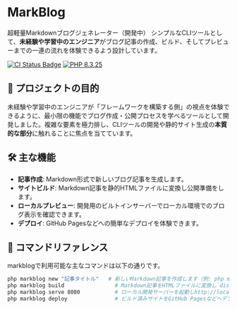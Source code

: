 # MarkBlog

超軽量Markdownブログジェネレーター（開発中）
シンプルなCLIツールとして、**未経験や学習中のエンジニア**がブログ記事の作成、ビルド、そしてプレビューまでの一連の流れを体験できるよう設計しています。

<a href="https://github.com/makohawk/markblog/actions/workflows/test.yml"><img src="https://github.com/makohawk/markblog/actions/workflows/test.yml/badge.svg" alt="CI Status Badge"></a>
   <a href="https://php.net"><img src="https://img.shields.io/badge/PHP-8.3+-777BB4" alt="PHP 8.3.25"></a>

## 🎯 プロジェクトの目的

未経験や学習中のエンジニアが「フレームワークを構築する側」の視点を体験できるように、最小限の機能でブログ作成・公開プロセスを学べるツールとして開発しました。複雑な要素を極力排し、CLIツールの開発や静的サイト生成の**本質的な部分**に触れることに焦点を当てています。

## 🛠 主な機能

-   **記事作成**: Markdown形式で新しいブログ記事を生成します。
-   **サイトビルド**: Markdown記事を静的HTMLファイルに変換し公開準備をします。
-   **ローカルプレビュー**: 開発用のビルトインサーバーでローカル環境でのブログ表示を確認できます。
-   **デプロイ**: GitHub Pagesなどへの簡単なデプロイを体験できます。

## 🚀 コマンドリファレンス

markblogで利用可能な主なコマンドは以下の通りです。

```bash
php markblog new "記事タイトル"   # 新しいMarkdown記事を作成します（例: php markblog new "初めてのブログ"）
php markblog build                # Markdown記事をHTMLファイルに変換し`dist/`ディレクトリに出力します
php markblog serve 8080           # ローカル開発サーバーを起動しhttp://localhost:8080 でプレビューします
php markblog deploy               # ビルド済みサイトをGitHub Pagesなどへデプロイします
```